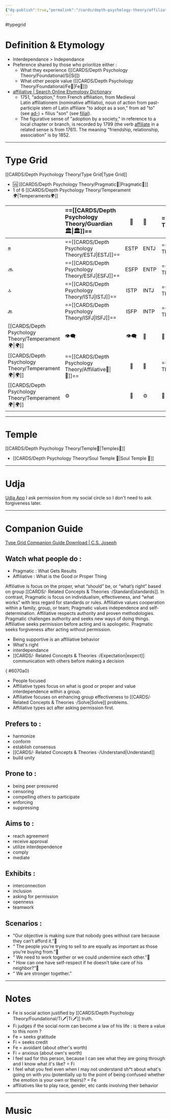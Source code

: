 ```yaml
---
{"dg-publish":true,"permalink":"/cards/depth-psychology-theory/affiliative/","created":"2023-01-01T13:10:48.722+01:00","updated":"2023-04-27T15:24:02.959+02:00"}
---
```


#typegrid 

# Definition & Etymology 
- Interdependance > Independance 
- Preference shared by those who prioritize either : 
	- What they experience ([[CARDS/Depth Psychology Theory/Foundational/Si\|Si]])
	- What other people value ([[CARDS/Depth Psychology Theory/Foundational/Fe💉\|Fe💉]])
- [affiliative | Search Online Etymology Dictionary](https://www.etymonline.com/search?q=affiliative)
	- 1751, "adoption," from French affiliation, from Medieval Latin affiliationem (nominative affiliatio), noun of action from past-participle stem of Latin affiliare "to adopt as a son," from ad "to" (see [ad-](https://www.etymonline.com/word/ad-?ref=etymonline_crossreference "Etymology, meaning and definition of ad- ")) + filius "son" (see [filial](https://www.etymonline.com/word/filial?ref=etymonline_crossreference "Etymology, meaning and definition of filial ")).
	- The figurative sense of "adoption by a society," in reference to a local chapter or branch, is recorded by 1799 (the verb [affiliate](https://www.etymonline.com/word/affiliate?ref=etymonline_crossreference "Etymology, meaning and definition of affiliate ") in a related sense is from 1761). The meaning "friendship, relationship, association" is by 1852.
---
# Type Grid 
[[CARDS/Depth Psychology Theory/Type Grid\|Type Grid]]
- 🆚 [[CARDS/Depth Psychology Theory/Pragmatic🦊\|Pragmatic🦊]] 
- 1 of 6 [[CARDS/Depth Psychology Theory/Temperament🌍\|Temperaments🌍]] 

|                      | <font size="4">  ==[[CARDS/Depth Psychology Theory/Guardian 🏛️\|🏛️]]== </font>   |  <font size="4"> 🧰</font>   | <font size="4">   🔮  </font> | <font size="4">   ==[[CARDS/Depth Psychology Theory/Idealist🦄\|🦄]]==  </font>    | 💬                       |    💬                            |    💬                     |
|:-------------------- |:--------------------- |:---------------------:|:------------------------- |:--------------------- |:--------------------- |:-------------------------- |:--------------------- |
| 🔛  |  ==[[CARDS/Depth Psychology Theory/ESTJ\|ESTJ]]==               |        ESTP        |    ENTJ                     |   ==[[CARDS/Depth Psychology Theory/ENFJ\|ENFJ]]==                | ➡️      | 👋       | 🏆     |
| 🔜    |==[[CARDS/Depth Psychology Theory/ESFJ\|ESFJ]]==             |   ESFP  |   ENTP                    |   ==[[CARDS/Depth Psychology Theory/ENFP\|ENFP]]==                | ↪️ | 👋       | 🏃‍♂️ |
| 🔝  | ==[[CARDS/Depth Psychology Theory/ISTJ\|ISTJ]]==            |   ISTP  |   INTJ                    |   ==[[CARDS/Depth Psychology Theory/INFJ\|INFJ]]==                | ➡️      | 🧘‍♂️ | 🏃‍♂️ | 🔙 | 
|  🔙  |  ==[[CARDS/Depth Psychology Theory/ISFJ\|ISFJ]]==             |     ISFP   |    INTP                     |    ==[[CARDS/Depth Psychology Theory/Foundational/INFP\|INFP]]==                 | ↪️ |  🧘‍♂️  | 🏆     |
|   [[CARDS/Depth Psychology Theory/Temperament🌍\|🌍]]                      | 👁️‍🗨️ | 👁️‍🗨️ |  🧲         |  🧲     |                       |                            |                       |
|   [[CARDS/Depth Psychology Theory/Temperament🌍\|🌍]]                     | ==[[CARDS/Depth Psychology Theory/Affiliative🐜\|🐜]]== |  🦊  | 🦊       | ==[[CARDS/Depth Psychology Theory/Affiliative🐜\|🐜]]== |                       |                            |                       |
|   [[CARDS/Depth Psychology Theory/Temperament🌍\|🌍]]                      | ⚙️  |  👀   | ⚙️      | 👀   |                       |                            |                       |

---
# Temple 
[[CARDS/Depth Psychology Theory/Temple🙏\|Temples🙏]] 
- [[CARDS/Depth Psychology Theory/Soul Temple 👥\|Soul Temple 👥]] 

---
# Udja
[Udja App](https://www.udja.app/#/)
I ask permission from my social circle so I don't need to ask forgiveness later.

---
# Companion Guide 
[Type Grid Companion Guide Download | C.S. Joseph](https://csjoseph.life/type-grid-companion-guide-download/)
## Watch what people do : 
- Pragmatic : What Gets Results
- Affiliative : What is the Good or Proper Thing

Affiliative is focus on the proper, what “should” be, or “what’s right” based on group [[CARDS/· Related Concepts & Theories ·/Standard\|standards]]. In contrast, Pragmatic is focus on individualism, effectiveness, and “what works” with less regard for standards or rules.
Affiliative values cooperation within a family, group, or team; Pragmatic
values independence and self-determination. Affiliative respects authority and proven methodologies. Pragmatic challenges authority and seeks new ways of doing things. Affiliative seeks permission before acting and is apologetic. Pragmatic seeks forgiveness after acting without permission.

-   Being supportive is an affiliative behavior 
-   What's right 
-   interdependance
-   [[CARDS/· Related Concepts & Theories ·/Expectation\|expect]] communication with others before making a decision
    
{ #6070a0}

-   People focused   
-   Affiliative types focus on what is good or proper and value interdependence within a group. 
-   Affiliative focuses on enhancing group effectiveness to [[CARDS/· Related Concepts & Theories ·/Solve\|Solve]] problems. 
-   Affiliative types act after asking permission first.

## **Prefers to :** 
-   harmonize
-   conform
-   establish consensus
-   [[CARDS/· Related Concepts & Theories ·/Understand\|Understand]]
-   build unity  
    
## **Prone to :**
-   being peer pressured
-   censoring
-   compelling others to participate
-   enforcing
-   suppressing  
    
## **Aims to :**
-   reach agreement
-   receive approval
-   utilize interdependence
-   comply
-   mediate  
    
## **Exhibits :**
-   interconnection 
-   inclusion
-   asking for permission
-   openness
-   teamwork  
    
## **Scenarios :**
-   "Our objective is making sure that nobody goes without care because they can’t afford it.”
-   “ The people you’re trying to sell to are equally as important as those you’re buying from.”
-   “ We need to work together or we could undermine each other.”
-   “ How can one have self-respect if he doesn’t take care of his neighbor?”
-   “ We are stronger together.”
---
# Notes 

- Fe is social action justified by [[CARDS/Depth Psychology Theory/Foundational/Ti🗡️\|Ti🗡️]] truth. 
- Fi judges if the social norm can become a law of his life : is there a value to this norm ? 
- Fe = seeks gratitude
- Fi = seeks credit 
- Fe = avoidant (about other's worth)
- Fi = anxious (about own's worth)
- I feel sad for this person, because I can see what they are going through and I know what it's like? = Fi
- I feel what you feel even when I may not understand sh*t about what's going on with you (potentially up to the point of being confused whether the emotion is your own or theirs)? = Fe 
- affiliatives like to play race, gender, etc cards involving their behavior

---
# Music
